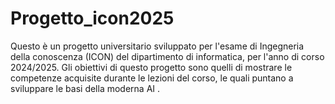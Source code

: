 # Progetto_icon2025
Questo è un progetto universitario sviluppato per l'esame di Ingegneria della conoscenza (ICON) del dipartimento di informatica, per l'anno di corso 2024/2025. Gli obiettivi di questo progetto sono quelli di mostrare le competenze acquisite durante le lezioni del corso, le quali puntano a sviluppare le basi della moderna AI .
